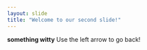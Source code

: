 ```yaml
---
layout: slide
title: "Welcome to our second slide!"
---
```

**something witty**
Use the left arrow to go back!